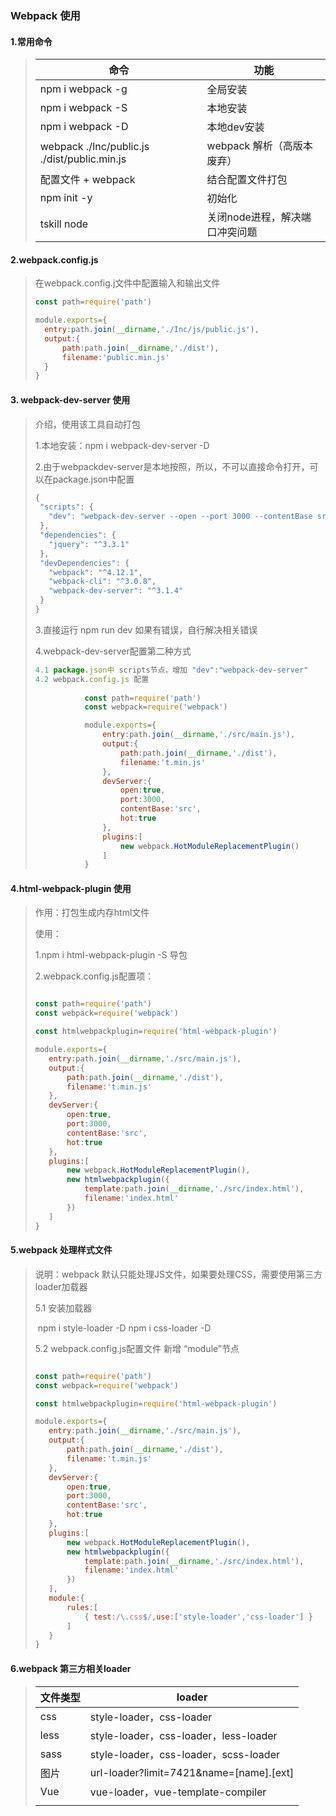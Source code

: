 ### Webpack 使用

#### 1.常用命令

>| 命令                                       | 功能                |
>| ---------------------------------------- | ----------------- |
>| npm i webpack -g                         | 全局安装              |
>| npm i webpack -S                         | 本地安装              |
>| npm i webpack -D                         | 本地dev安装           |
>| webpack ./Inc/public.js  ./dist/public.min.js | webpack 解析（高版本废弃） |
>| 配置文件 + webpack                           | 结合配置文件打包          |
>| npm init -y                              | 初始化               |
>| tskill node                              | 关闭node进程，解决端口冲突问题 |

#### 2.webpack.config.js 

>在webpack.config.j文件中配置输入和输出文件
>```js
>const path=require('path')
>
>module.exports={
>	entry:path.join(__dirname,'./Inc/js/public.js'),
>	output:{
>		path:path.join(__dirname,'./dist'),
>		filename:'public.min.js'
>	}
>}
>```

#### 3. webpack-dev-server 使用

>介绍，使用该工具自动打包
>
>1.本地安装：npm i webpack-dev-server -D
>
>2.由于webpackdev-server是本地按照，所以，不可以直接命令打开，可以在package.json中配置
>
>```js
>{
>  "scripts": {
>    "dev": "webpack-dev-server --open --port 3000 --contentBase src --hot"
>  },
>  "dependencies": {
>    "jquery": "^3.3.1"
>  },
>  "devDependencies": {
>    "webpack": "^4.12.1",
>    "webpack-cli": "^3.0.8",
>    "webpack-dev-server": "^3.1.4"
>  }
>}
>```
>
>3.直接运行 npm run dev   如果有错误，自行解决相关错误
>
>4.webpack-dev-server配置第二种方式
>
>```js
>4.1 package.json中 scripts节点，增加 "dev":"webpack-dev-server"
>4.2 webpack.config.js 配置
>	
>            const path=require('path')
>            const webpack=require('webpack')
>
>            module.exports={
>                entry:path.join(__dirname,'./src/main.js'),
>                output:{
>                    path:path.join(__dirname,'./dist'),
>                    filename:'t.min.js'
>                },
>                devServer:{
>                    open:true,
>                    port:3000,
>                    contentBase:'src',
>                    hot:true
>                },
>                plugins:[
>                    new webpack.HotModuleReplacementPlugin()
>                ]
>            }
>```

#### 4.html-webpack-plugin 使用

>作用：打包生成内存html文件
>
>使用：
>
>1.npm i html-webpack-plugin -S 导包
>
>2.webpack.config.js配置项：
>
>```js
>
>const path=require('path')
>const webpack=require('webpack')
>
>const htmlwebpackplugin=require('html-webpack-plugin')
>
>module.exports={
>    entry:path.join(__dirname,'./src/main.js'),
>    output:{
>        path:path.join(__dirname,'./dist'),
>        filename:'t.min.js'
>    },
>    devServer:{
>        open:true,
>        port:3000,
>        contentBase:'src',
>        hot:true
>    },
>    plugins:[
>        new webpack.HotModuleReplacementPlugin(),
>        new htmlwebpackplugin({
>            template:path.join(__dirname,'./src/index.html'),
>            filename:'index.html'
>        })
>    ]
>}
>```

#### 5.webpack 处理样式文件

>说明：webpack 默认只能处理JS文件，如果要处理CSS，需要使用第三方loader加载器
>
>5.1 安装加载器
>
>​	npm i style-loader -D  npm i css-loader -D
>
>5.2 webpack.config.js配置文件 新增 “module”节点
>
>```js
>
>const path=require('path')
>const webpack=require('webpack')
>
>const htmlwebpackplugin=require('html-webpack-plugin')
>
>module.exports={
>    entry:path.join(__dirname,'./src/main.js'),
>    output:{
>        path:path.join(__dirname,'./dist'),
>        filename:'t.min.js'
>    },
>    devServer:{
>        open:true,
>        port:3000,
>        contentBase:'src',
>        hot:true
>    },
>    plugins:[
>        new webpack.HotModuleReplacementPlugin(),
>        new htmlwebpackplugin({
>            template:path.join(__dirname,'./src/index.html'),
>            filename:'index.html'
>        })
>    ],
>    module:{
>        rules:[
>            { test:/\.css$/,use:['style-loader','css-loader'] }
>        ]
>    }
>}
>```

#### 6.webpack 第三方相关loader

>| 文件类型 | loader                                  |
>| ---- | --------------------------------------- |
>| css  | style-loader，css-loader                 |
>| less | style-loader，css-loader，less-loader     |
>| sass | style-loader，css-loader，scss-loader     |
>| 图片   | url-loader?limit=7421&name=[name].[ext] |
>| Vue  | vue-loader，vue-template-compiler        |
>|      |                                         |
>
>



